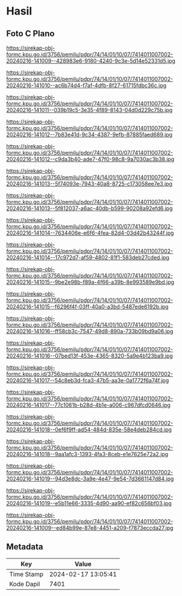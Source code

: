 # Hasil

## Foto C Plano

https://sirekap-obj-formc.kpu.go.id/3756/pemilu/pdpr/74/14/01/10/07/7414011007002-20240216-141009--428983e6-9180-4240-9c3e-5d14e52331d5.jpg

https://sirekap-obj-formc.kpu.go.id/3756/pemilu/pdpr/74/14/01/10/07/7414011007002-20240216-141010--ac6b74d4-f7af-4dfb-8f27-61715fdbc36c.jpg

https://sirekap-obj-formc.kpu.go.id/3756/pemilu/pdpr/74/14/01/10/07/7414011007002-20240216-141011--039b19c5-3e35-4f89-8143-04d0d229c75b.jpg

https://sirekap-obj-formc.kpu.go.id/3756/pemilu/pdpr/74/14/01/10/07/7414011007002-20240216-141012--7b83e41d-9c34-4387-9efb-87885faed689.jpg

https://sirekap-obj-formc.kpu.go.id/3756/pemilu/pdpr/74/14/01/10/07/7414011007002-20240216-141012--c9da3b40-ade7-47f0-98c8-9a7030ac3b38.jpg

https://sirekap-obj-formc.kpu.go.id/3756/pemilu/pdpr/74/14/01/10/07/7414011007002-20240216-141013--5f74093e-7943-40a8-8725-c173058ee7e3.jpg

https://sirekap-obj-formc.kpu.go.id/3756/pemilu/pdpr/74/14/01/10/07/7414011007002-20240216-141013--5f812037-a6ac-40db-b599-90208a92efd6.jpg

https://sirekap-obj-formc.kpu.go.id/3756/pemilu/pdpr/74/14/01/10/07/7414011007002-20240216-141014--7634406e-e6f6-4fea-82d4-03d42b43244f.jpg

https://sirekap-obj-formc.kpu.go.id/3756/pemilu/pdpr/74/14/01/10/07/7414011007002-20240216-141014--17c972d7-af59-4802-81f1-583deb27cded.jpg

https://sirekap-obj-formc.kpu.go.id/3756/pemilu/pdpr/74/14/01/10/07/7414011007002-20240216-141015--9be2e98b-f89a-4f66-a39b-8e993589e9bd.jpg

https://sirekap-obj-formc.kpu.go.id/3756/pemilu/pdpr/74/14/01/10/07/7414011007002-20240216-141015--f6296f4f-03ff-40a0-a3bd-5487ede6192b.jpg

https://sirekap-obj-formc.kpu.go.id/3756/pemilu/pdpr/74/14/01/10/07/7414011007002-20240216-141016--ff58cb3c-7547-49d8-890a-733b09bd9a06.jpg

https://sirekap-obj-formc.kpu.go.id/3756/pemilu/pdpr/74/14/01/10/07/7414011007002-20240216-141016--07bed13f-453e-4365-8320-5a9e4b123ba9.jpg

https://sirekap-obj-formc.kpu.go.id/3756/pemilu/pdpr/74/14/01/10/07/7414011007002-20240216-141017--54c8eb3d-fca3-47b5-aa3e-0a1772f6a74f.jpg

https://sirekap-obj-formc.kpu.go.id/3756/pemilu/pdpr/74/14/01/10/07/7414011007002-20240216-141017--77c1061b-b28d-4b1e-a006-c967dfcd0646.jpg

https://sirekap-obj-formc.kpu.go.id/3756/pemilu/pdpr/74/14/01/10/07/7414011007002-20240216-141018--0ef6f9ff-ad54-484d-835e-58e4deb284cd.jpg

https://sirekap-obj-formc.kpu.go.id/3756/pemilu/pdpr/74/14/01/10/07/7414011007002-20240216-141018--9aa1afc3-1393-4fa3-8ceb-e1e7625e72a2.jpg

https://sirekap-obj-formc.kpu.go.id/3756/pemilu/pdpr/74/14/01/10/07/7414011007002-20240216-141019--94d3e8dc-3a9e-4e47-9e54-7d3661147d84.jpg

https://sirekap-obj-formc.kpu.go.id/3756/pemilu/pdpr/74/14/01/10/07/7414011007002-20240216-141019--e5b11e66-3335-4d90-aa90-ef82c656bf03.jpg

https://sirekap-obj-formc.kpu.go.id/3756/pemilu/pdpr/74/14/01/10/07/7414011007002-20240216-141009--ed84b99e-87e8-4451-a209-f7873eccda27.jpg


## Metadata

| Key        | Value               |
| ---------- | ------------------- |
| Time Stamp | 2024-02-17 13:05:41 |
| Kode Dapil | 7401                |



